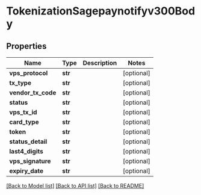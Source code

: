 # TokenizationSagepaynotifyv300Body

## Properties
Name | Type | Description | Notes
------------ | ------------- | ------------- | -------------
**vps_protocol** | **str** |  | [optional] 
**tx_type** | **str** |  | [optional] 
**vendor_tx_code** | **str** |  | [optional] 
**status** | **str** |  | [optional] 
**vps_tx_id** | **str** |  | [optional] 
**card_type** | **str** |  | [optional] 
**token** | **str** |  | [optional] 
**status_detail** | **str** |  | [optional] 
**last4_digits** | **str** |  | [optional] 
**vps_signature** | **str** |  | [optional] 
**expiry_date** | **str** |  | [optional] 

[[Back to Model list]](../README.md#documentation-for-models) [[Back to API list]](../README.md#documentation-for-api-endpoints) [[Back to README]](../README.md)

